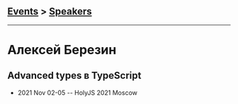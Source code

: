 ## [Events](../README.md) > [Speakers](../speakers.md)
---

# Алексей Березин

## Advanced types в TypeScript
- 2021 Nov 02-05 -- HolyJS 2021 Moscow    
